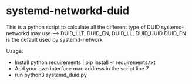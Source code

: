 # systemd-networkd-duid
This is a python script to calculate all the different type of DUID systemd-networkd may use --> DUID_LLT, DUID_EN, DUID_LL, DUID_UUID
DUID_EN is the default used by systemd-network

Usage: 
- Install python requirements | pip install -r requirements.txt
- Add your own interface mac address in the script line 7
- run python3 systemd_duid.py
